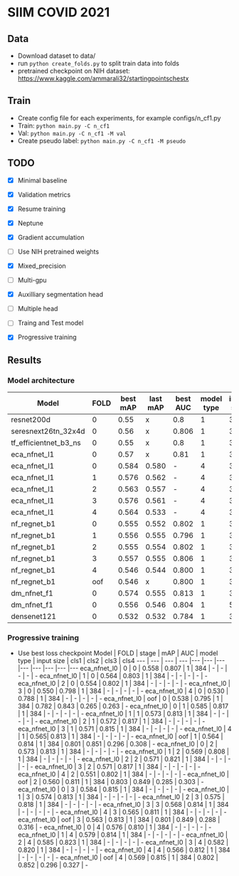 # SIIM COVID 2021
## Data
* Download dataset to data/
* run `python create_folds.py` to split train data into folds
* pretrained checkpoint on NIH dataset: https://www.kaggle.com/ammarali32/startingpointschestx

## Train
* Create config file for each experiments, for example configs/n_cf1.py
* Train: `python main.py -C n_cf1`
* Val: `python main.py -C n_cf1 -M val`
* Create pseudo label: `python main.py -C n_cf1 -M pseudo`

## TODO
- [x] Minimal baseline
- [x] Validation metrics
- [x] Resume training
- [x] Neptune
- [x] Gradient accumulation
- [ ] Use NIH pretrained weights
- [x] Mixed_precision
- [ ] Multi-gpu
- [x] Auxilliary segmentation head
- [ ] Multiple head
- [ ] Traing and Test model
- [x] Progressive training


## Results
### Model architecture
Model | FOLD | best mAP |last mAP | best AUC | model type | input size | cls1 | cls2 | cls3 | cls4 | #11
--- | --- | --- | --- |--- |--- |--- |--- |--- |--- |--- |---
resnet200d | 0 | 0.55 | x | 0.8 | 1 | 384 | - | - | - | - | -
seresnext26tn_32x4d | 0 | 0.56 | x | 0.806 | 1 | 384 | - | - | - | - | -
tf_efficientnet_b3_ns | 0 | 0.55 | x | 0.8 | 1 | 384 | - | - | - | - | -
eca_nfnet_l1 | 0 | 0.57 | x | 0.81 | 1 | 384 | - | - | - | - | -
eca_nfnet_l1 | 0 | 0.584 | 0.580 | - | 4 | 384 | - | - | - | - | -
eca_nfnet_l1 | 1 | 0.576 | 0.562 | - | 4 | 384 | - | - | - | - | -
eca_nfnet_l1 | 2 | 0.563 | 0.557 | - | 4 | 384 | - | - | - | - | -
eca_nfnet_l1 | 3 | 0.576 | 0.561 | - | 4 | 384 | - | - | - | - | -
eca_nfnet_l1 | 4 | 0.564 | 0.533 | - | 4 | 384 | - | - | - | - | -
nf_regnet_b1 | 0 | 0.555 | 0.552 | 0.802 | 1 | 384 | - | - | - | - | -
nf_regnet_b1 | 1 | 0.556 | 0.555 | 0.796 | 1 | 384 | - | - | - | - | -
nf_regnet_b1 | 2 | 0.555 | 0.554 | 0.802 | 1 | 384 | - | - | - | - | -
nf_regnet_b1 | 3 | 0.557 | 0.555 | 0.806 | 1 | 384 | - | - | - | - | -
nf_regnet_b1 | 4 | 0.546 | 0.544 | 0.800 | 1 | 384 | - | - | - | - | -
nf_regnet_b1 | oof | 0.546 | x | 0.800 | 1 | 384 | 0.784 | 0.840 | 0.264 | 0.294 | -
dm_nfnet_f1 | 0 | 0.574 | 0.555 | 0.813 | 1 | 384 | - | - | - | - | -
dm_nfnet_f1 | 0 | 0.556 | 0.546 | 0.804 | 1 | 512 | - | - | - | - | -
densenet121 | 0 | 0.532 | 0.532 | 0.784 | 1 | 384 | - | - | - | - | -

### Progressive training
* Use best loss checkpoint
Model | FOLD | stage | mAP | AUC | model type | input size | cls1 | cls2 | cls3 | cls4 
--- | --- | --- | --- |--- |--- |--- |--- |--- |--- |--- |---
eca_nfnet_l0 | 0 | 0 | 0.558 | 0.807 | 1 | 384 | - | - | - | - | -
eca_nfnet_l0 | 1 | 0 | 0.564 | 0.803 | 1 | 384 | - | - | - | - | -
eca_nfnet_l0 | 2 | 0 | 0.554 | 0.802 | 1 | 384 | - | - | - | - | -
eca_nfnet_l0 | 3 | 0 | 0.550 | 0.798 | 1 | 384 | - | - | - | - | -
eca_nfnet_l0 | 4 | 0 | 0.530 | 0.788 | 1 | 384 | - | - | - | - | -
eca_nfnet_l0 | oof | 0 | 0.538 | 0.795 | 1 | 384 | 0.782 | 0.843 | 0.265 | 0.263 | -
eca_nfnet_l0 | 0 | 1 | 0.585 | 0.817 | 1 | 384 | - | - | - | - | -
eca_nfnet_l0 | 1 | 1 | 0.573 | 0.813 | 1 | 384 | - | - | - | - | -
eca_nfnet_l0 | 2 | 1 | 0.572 | 0.817 | 1 | 384 | - | - | - | - | -
eca_nfnet_l0 | 3 | 1 | 0.571 | 0.815 | 1 | 384 | - | - | - | - | -
eca_nfnet_l0 | 4 | 1 | 0.565| 0.813 | 1 | 384 | - | - | - | - | -
eca_nfnet_l0 | oof | 1 | 0.564 | 0.814 | 1 | 384 | 0.801 | 0.851 | 0.296 | 0.308 | -
eca_nfnet_l0 | 0 | 2 | 0.573 | 0.813 | 1 | 384 | - | - | - | - | -
eca_nfnet_l0 | 1 | 2 | 0.569 | 0.808 | 1 | 384 | - | - | - | - | -
eca_nfnet_l0 | 2 | 2 | 0.571 | 0.821 | 1 | 384 | - | - | - | - | -
eca_nfnet_l0 | 3 | 2 | 0.571 | 0.817 | 1 | 384 | - | - | - | - | -
eca_nfnet_l0 | 4 | 2 | 0.551 | 0.802 | 1 | 384 | - | - | - | - | -
eca_nfnet_l0 | oof | 2 | 0.560 | 0.811 | 1 | 384 | 0.803 | 0.849 | 0.285 | 0.303 | -
eca_nfnet_l0 | 0 | 3 | 0.584 | 0.815 | 1 | 384 | - | - | - | - | -
eca_nfnet_l0 | 1 | 3 | 0.574 | 0.813 | 1 | 384 | - | - | - | - | -
eca_nfnet_l0 | 2 | 3 | 0.575 | 0.818 | 1 | 384 | - | - | - | - | -
eca_nfnet_l0 | 3 | 3 | 0.568 | 0.814 | 1 | 384 | - | - | - | - | -
eca_nfnet_l0 | 4 | 3 | 0.565 | 0.811 | 1 | 384 | - | - | - | - | -
eca_nfnet_l0 | oof | 3 | 0.563 | 0.813 | 1 | 384 | 0.801 | 0.849 | 0.288 | 0.316 | -
eca_nfnet_l0 | 0 | 4 | 0.576 | 0.810 | 1 | 384 | - | - | - | - | -
eca_nfnet_l0 | 1 | 4 | 0.579 | 0.814 | 1 | 384 | - | - | - | - | -
eca_nfnet_l0 | 2 | 4 | 0.585 | 0.823 | 1 | 384 | - | - | - | - | -
eca_nfnet_l0 | 3 | 4 | 0.582 | 0.820 | 1 | 384 | - | - | - | - | -
eca_nfnet_l0 | 4 | 4 | 0.566 | 0.812 | 1 | 384 | - | - | - | - | -
eca_nfnet_l0 | oof | 4 | 0.569 | 0.815 | 1 | 384 | 0.802 | 0.852 | 0.296 | 0.327 | -
